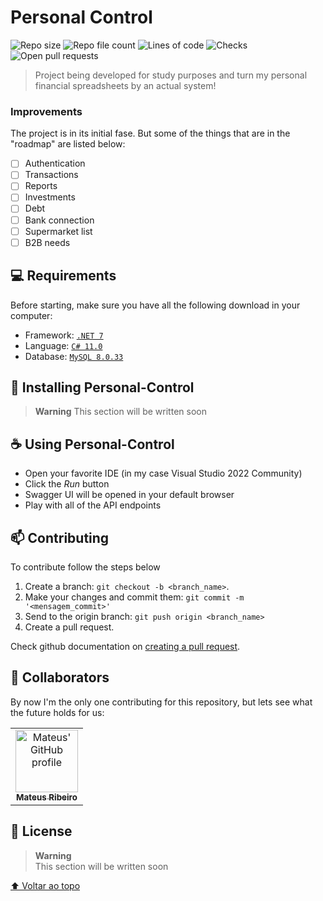 # Personal Control

<!---https://shields.io--->
![Repo size](https://img.shields.io/github/repo-size/matcastro/Controle-Pessoal?style=for-the-badge)
![Repo file count](https://img.shields.io/github/directory-file-count/matcastro/Controle-Pessoal?style=for-the-badge)
![Lines of code](https://img.shields.io/tokei/lines/github/matcastro/Controle-Pessoal?style=for-the-badge)
![Checks](https://img.shields.io/github/checks-status/matcastro/Controle-Pessoal/main?style=for-the-badge)
![Open pull requests](https://img.shields.io/github/issues-pr/matcastro/Controle-Pessoal?style=for-the-badge)

> Project being developed for study purposes and turn my personal financial spreadsheets by an actual system!

### Improvements

The project is in its initial fase. But some of the things that are in the "roadmap" are listed below:

- [ ] Authentication
- [ ] Transactions
- [ ] Reports
- [ ] Investments
- [ ] Debt
- [ ] Bank connection
- [ ] Supermarket list
- [ ] B2B needs

## 💻 Requirements

Before starting, make sure you have all the following download in your computer:
* Framework:  [`.NET 7`](https://learn.microsoft.com/en-us/dotnet/core/whats-new/dotnet-7) 
* Language: [`C# 11.0`](https://learn.microsoft.com/en-us/dotnet/csharp/whats-new/csharp-11)
* Database: [`MySQL 8.0.33`](https://www.mysql.com/)

## 🚀 Installing Personal-Control

> **Warning**
> This section will be written soon

## ☕ Using Personal-Control

- Open your favorite IDE (in my case Visual Studio 2022 Community)
- Click the *Run* button
- Swagger UI will be opened in your default browser
- Play with all of the API endpoints

## 📫 Contributing
To contribute follow the steps below

1. Create a branch: `git checkout -b <branch_name>`.
2. Make your changes and commit them: `git commit -m '<mensagem_commit>'`
3. Send to the origin branch: `git push origin <branch_name>`
4. Create a pull request.

Check github documentation on [creating a pull request](https://help.github.com/en/github/collaborating-with-issues-and-pull-requests/creating-a-pull-request).

## 🤝 Collaborators

By now I'm the only one contributing for this repository, but lets see what the future holds for us:

<table>
  <tr>
    <td align="center">
      <a href="#">
        <img src="https://avatars3.githubusercontent.com/u/12246072" width="100px;" alt="Mateus' GitHub profile"/><br>
        <sub>
          <b>Mateus Ribeiro</b>
        </sub>
      </a>
    </td>
  </tr>
</table>

## 📝 License

> **Warning** <br>
> This section will be written soon

[⬆ Voltar ao topo](#personal-control)<br>